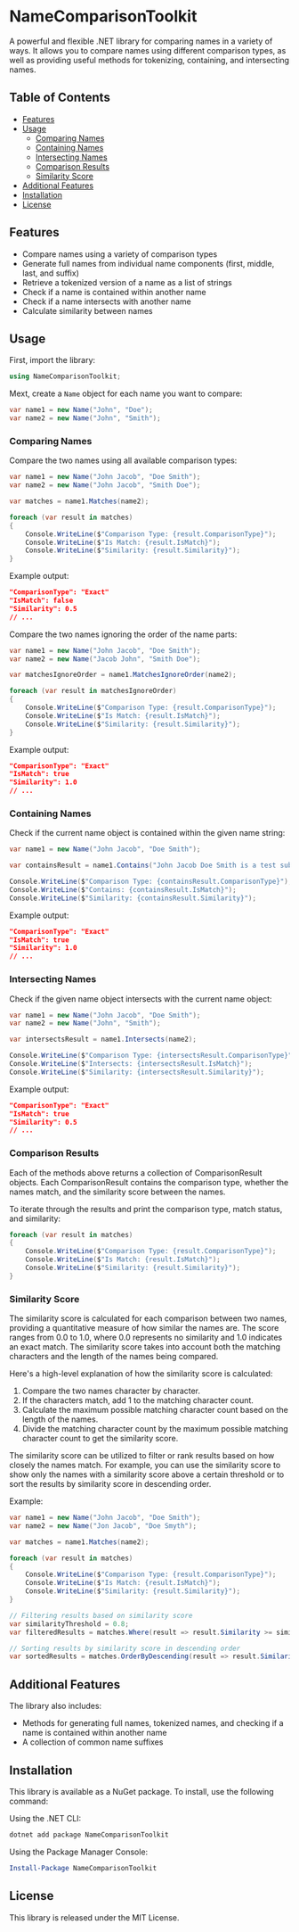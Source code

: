 # NameComparisonToolkit

A powerful and flexible .NET library for comparing names in a variety of ways. It allows you to compare names using different comparison types, as well as providing useful methods for tokenizing, containing, and intersecting names.

## Table of Contents

- [Features](#features)
- [Usage](#usage)
  - [Comparing Names](#comparing-names)
  - [Containing Names](#containing-names)
  - [Intersecting Names](#intersecting-names)
  - [Comparison Results](#comparison-results)
  - [Similarity Score](#similarity-score)
- [Additional Features](#additional-features)
- [Installation](#installation)
- [License](#license)

## Features

- Compare names using a variety of comparison types
- Generate full names from individual name components (first, middle, last, and suffix)
- Retrieve a tokenized version of a name as a list of strings
- Check if a name is contained within another name
- Check if a name intersects with another name
- Calculate similarity between names

## Usage

First, import the library:
```csharp
using NameComparisonToolkit;
```

Mext, create a `Name` object for each name you want to compare:

```csharp
var name1 = new Name("John", "Doe");
var name2 = new Name("John", "Smith");
```

### Comparing Names

Compare the two names using all available comparison types:

```csharp
var name1 = new Name("John Jacob", "Doe Smith");
var name2 = new Name("John Jacob", "Smith Doe");

var matches = name1.Matches(name2);

foreach (var result in matches)
{
    Console.WriteLine($"Comparison Type: {result.ComparisonType}");
    Console.WriteLine($"Is Match: {result.IsMatch}");
    Console.WriteLine($"Similarity: {result.Similarity}");
}
```

Example output:

```json
"ComparisonType": "Exact"
"IsMatch": false
"Similarity": 0.5
// ...
```

Compare the two names ignoring the order of the name parts:
```csharp
var name1 = new Name("John Jacob", "Doe Smith");
var name2 = new Name("Jacob John", "Smith Doe");

var matchesIgnoreOrder = name1.MatchesIgnoreOrder(name2);

foreach (var result in matchesIgnoreOrder)
{
    Console.WriteLine($"Comparison Type: {result.ComparisonType}");
    Console.WriteLine($"Is Match: {result.IsMatch}");
    Console.WriteLine($"Similarity: {result.Similarity}");
}
```

Example output:

```json
"ComparisonType": "Exact"
"IsMatch": true
"Similarity": 1.0
// ...
```

### Containing Names
Check if the current name object is contained within the given name string:

```csharp
var name1 = new Name("John Jacob", "Doe Smith");

var containsResult = name1.Contains("John Jacob Doe Smith is a test subject");

Console.WriteLine($"Comparison Type: {containsResult.ComparisonType}");
Console.WriteLine($"Contains: {containsResult.IsMatch}");
Console.WriteLine($"Similarity: {containsResult.Similarity}");
```

Example output:

```json
"ComparisonType": "Exact"
"IsMatch": true
"Similarity": 1.0
// ...
```

### Intersecting Names
Check if the given name object intersects with the current name object:

```csharp
var name1 = new Name("John Jacob", "Doe Smith");
var name2 = new Name("John", "Smith");

var intersectsResult = name1.Intersects(name2);

Console.WriteLine($"Comparison Type: {intersectsResult.ComparisonType}");
Console.WriteLine($"Intersects: {intersectsResult.IsMatch}");
Console.WriteLine($"Similarity: {intersectsResult.Similarity}");
```

Example output:

```json
"ComparisonType": "Exact"
"IsMatch": true
"Similarity": 0.5
// ...
```

### Comparison Results
Each of the methods above returns a collection of ComparisonResult objects. Each ComparisonResult contains the comparison type, whether the names match, and the similarity score between the names.

To iterate through the results and print the comparison type, match status, and similarity:

```csharp
foreach (var result in matches)
{
    Console.WriteLine($"Comparison Type: {result.ComparisonType}");
    Console.WriteLine($"Is Match: {result.IsMatch}");
    Console.WriteLine($"Similarity: {result.Similarity}");
}
```

### Similarity Score

The similarity score is calculated for each comparison between two names, providing a quantitative measure of how similar the names are. The score ranges from 0.0 to 1.0, where 0.0 represents no similarity and 1.0 indicates an exact match. The similarity score takes into account both the matching characters and the length of the names being compared.

Here's a high-level explanation of how the similarity score is calculated:

1. Compare the two names character by character.
2. If the characters match, add 1 to the matching character count.
3. Calculate the maximum possible matching character count based on the length of the names.
4. Divide the matching character count by the maximum possible matching character count to get the similarity score.

The similarity score can be utilized to filter or rank results based on how closely the names match. For example, you can use the similarity score to show only the names with a similarity score above a certain threshold or to sort the results by similarity score in descending order.

Example:

```csharp
var name1 = new Name("John Jacob", "Doe Smith");
var name2 = new Name("Jon Jacob", "Doe Smyth");

var matches = name1.Matches(name2);

foreach (var result in matches)
{
    Console.WriteLine($"Comparison Type: {result.ComparisonType}");
    Console.WriteLine($"Is Match: {result.IsMatch}");
    Console.WriteLine($"Similarity: {result.Similarity}");
}

// Filtering results based on similarity score
var similarityThreshold = 0.8;
var filteredResults = matches.Where(result => result.Similarity >= similarityThreshold);

// Sorting results by similarity score in descending order
var sortedResults = matches.OrderByDescending(result => result.Similarity);
```

## Additional Features
The library also includes:

- Methods for generating full names, tokenized names, and checking if a name is contained within another name
- A collection of common name suffixes

## Installation
This library is available as a NuGet package. To install, use the following command:

Using the .NET CLI:
```csharp
dotnet add package NameComparisonToolkit
```

Using the Package Manager Console:
```powershell
Install-Package NameComparisonToolkit
```

## License
This library is released under the MIT License.
